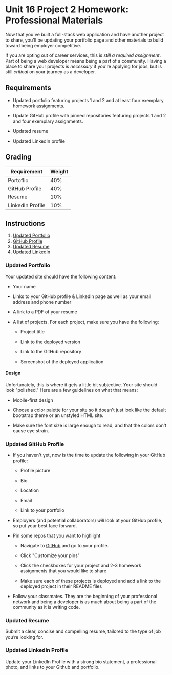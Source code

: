 # Unit 16 Project 2 Homework: Professional Materials

Now that you've built a full-stack web application and have another project to share, you'll be updating your portfolio page and other materials to build toward being employer competitive.

If you are opting out of career services, this is _still a required assignment_. Part of being a web developer means being a part of a community. Having a place to share your projects is _necessary_ if you're applying for jobs, but is still _critical_ on your journey as a developer.

## Requirements

- Updated portfolio featuring projects 1 and 2 and at least four exemplary homework assignments.

- Update GitHub profile with pinned repositories featuring projects 1 and 2 and four exemplary assignments.

- Updated resume

- Updated LinkedIn profile

## Grading

| Requirement      | Weight |
| ---------------- | ------ |
| Portoflio        | 40%    |
| GitHub Profile   | 40%    |
| Resume           | 10%    |
| LinkedIn Profile | 10%    |

## Instructions

1. [Updated Portfolio](#updated-portfolio)
2. [GitHub Profile](#updated-github-profile)
3. [Updated Resume](#updated-resume)
4. [Updated LinkedIn](#updated-linkedin)

### Updated Portfolio

Your updated site should have the following content:

- Your name

- Links to your GitHub profile & LinkedIn page as well as your email address and phone number

- A link to a PDF of your resume

- A list of projects. For each project, make sure you have the following:

  - Project title

  - Link to the deployed version

  - Link to the GitHub repository

  - Screenshot of the deployed application

#### Design

Unfortunately, this is where it gets a little bit subjective. Your site should look
"polished." Here are a few guidelines on what that means:

- Mobile-first design

- Choose a color palette for your site so it doesn't just look like
  the default bootstrap theme or an unstyled HTML site.

- Make sure the font size is large enough to read, and that the colors don't cause eye strain.

### Updated GitHub Profile

- If you haven't yet, now is the time to update the following in your GitHub profile:

  - Profile picture

  - Bio

  - Location

  - Email

  - Link to your portfolio

- Employers (and potential collaborators) _will_ look at your GitHub profile, so put your best face forward.

- Pin some repos that you want to highlight

  - Navigate to [GitHub](https://github.com/) and go to your profile.

  - Click "Customize your pins"

  - Click the checkboxes for your project and 2-3 homework assignments that you would like to share

  - Make sure each of these projects is deployed and add a link to the deployed project in their README files

- Follow your classmates. They are the beginning of your professional network and being a developer is as much about being a part of the community as it is writing code.

### Updated Resume

Submit a clear, concise and compelling resume, tailored to the type of job you’re looking for.

### Updated LinkedIn Profile

Update your LinkedIn Profile with a strong bio statement, a professional photo, and links to your Github and portfolio.
